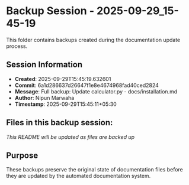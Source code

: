 # Backup Session - 2025-09-29_15-45-19

This folder contains backups created during the documentation update process.

## Session Information
- **Created**: 2025-09-29T15:45:19.632601
- **Commit**: 6a1d286637d26647f1e8e4674968fad40ced2824
- **Message**: Full backup: Update calculator.py - docs/installation.md
- **Author**: Nipun Marwaha
- **Timestamp**: 2025-09-29T15:45:11+05:30

## Files in this backup session:
*This README will be updated as files are backed up*

## Purpose
These backups preserve the original state of documentation files before they are updated by the automated documentation system.
